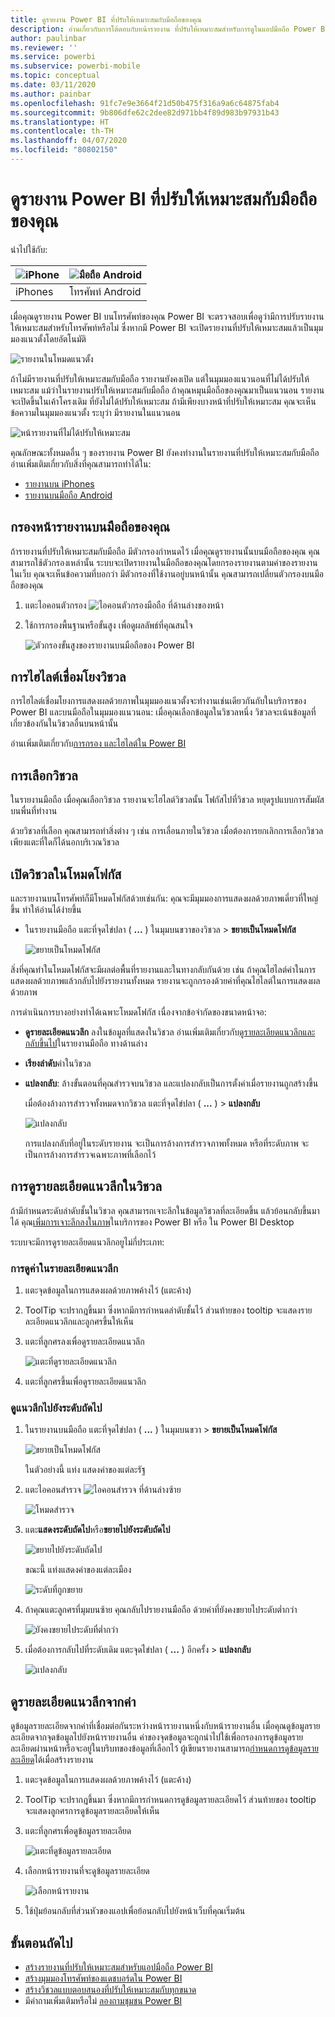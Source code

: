 ```yaml
---
title: ดูรายงาน Power BI ที่ปรับให้เหมาะสมกับมือถือของคุณ
description: อ่านเกี่ยวกับการโต้ตอบกับหน้ารายงาน ที่ปรับให้เหมาะสมสำหรับการดูในแอปมือถือ Power BI
author: paulinbar
ms.reviewer: ''
ms.service: powerbi
ms.subservice: powerbi-mobile
ms.topic: conceptual
ms.date: 03/11/2020
ms.author: painbar
ms.openlocfilehash: 91fc7e9e3664f21d50b475f316a9a6c64875fab4
ms.sourcegitcommit: 9b806dfe62c2dee82d971bb4f89d983b97931b43
ms.translationtype: HT
ms.contentlocale: th-TH
ms.lasthandoff: 04/07/2020
ms.locfileid: "80802150"
---
```

# <a name="view-power-bi-reports-optimized-for-your-phone"></a>ดูรายงาน Power BI ที่ปรับให้เหมาะสมกับมือถือของคุณ

นำไปใช้กับ:

| ![iPhone](./media/mobile-apps-view-phone-report/ios-logo-40-px.png) | ![มือถือ Android](./media/mobile-apps-view-phone-report/android-logo-40-px.png) |
|:--- |:--- |
| iPhones |โทรศัพท์ Android |

เมื่อคุณดูรายงาน Power BI บนโทรศัพท์ของคุณ Power BI จะตรวจสอบเพื่อดูว่ามีการปรับรายงานให้เหมาะสมสำหรับโทรศัพท์หรือไม่ ซึ่งหากมี Power BI จะเปิดรายงานที่ปรับให้เหมาะสมแล้วเป็นมุมมองแนวตั้งโดยอัตโนมัติ

![รายงานในโหมดแนวตั้ง](./media/mobile-apps-view-phone-report/07-power-bi-phone-report-portrait.png)

ถ้าไม่มีรายงานที่ปรับให้เหมาะสมกับมือถือ รายงานยังคงเปิด แต่ในมุมมองแนวนอนที่ไม่ได้ปรับให้เหมาะสม แม้ว่าในรายงานปรับให้เหมาะสมกับมือถือ ถ้าคุณหมุนมือถือของคุณมาเป็นแนวนอน รายงานจะเปิดขึ้นในเค้าโครงเดิม ที่ยังไม่ได้ปรับให้เหมาะสม ถ้ามีเพียงบางหน้าที่ปรับให้เหมาะสม คุณจะเห็นข้อความในมุมมองแนวตั้ง ระบุว่า มีรายงานในแนวนอน

![หน้ารายงานที่ไม่ได้ปรับให้เหมาะสม](./media/mobile-apps-view-phone-report/06-power-bi-phone-report-page-not-optimized.png)

คุณลักษณะทั้งหมดอื่น ๆ ของรายงาน Power BI ยังคงทำงานในรายงานที่ปรับให้เหมาะสมกับมือถือ อ่านเพิ่มเติมเกี่ยวกับสิ่งที่คุณสามารถทำได้ใน:

* [รายงานบน iPhones](mobile-reports-in-the-mobile-apps.md) 
* [รายงานบนมือถือ Android](mobile-reports-in-the-mobile-apps.md)

## <a name="filter-the-report-page-on-a-phone"></a>กรองหน้ารายงานบนมือถือของคุณ
ถ้ารายงานที่ปรับให้เหมาะสมกับมือถือ มีตัวกรองกำหนดไว้ เมื่อคุณดูรายงานนั้นบนมือถือของคุณ คุณสามารถใช้ตัวกรองเหล่านั้น ระบบจะเปิดรายงานในมือถือของคุณโดยกรองรายงานตามค่าของรายงานในเว็บ คุณจะเห็นข้อความที่บอกว่า มีตัวกรองที่ใช้งานอยู่บนหน้านั้น คุณสามารถเปลี่ยนตัวกรองบนมือถือของคุณ

1. แตะไอคอนตัวกรอง ![ไอคอนตัวกรองมือถือ](./media/mobile-apps-view-phone-report/power-bi-phone-filter-icon.png) ที่ด้านล่างของหน้า

2. ใช้การกรองพื้นฐานหรือขั้นสูง เพื่อดูผลลัพธ์ที่คุณสนใจ
   
    ![ตัวกรองขั้นสูงของรายงานบนมือถือของ Power BI](./media/mobile-apps-view-phone-report/power-bi-iphone-advanced-filter-toronto.png)

## <a name="cross-highlight-visuals"></a>การไฮไลต์เชื่อมโยงวิชวล
การไฮไลต์เชื่อมโยงการแสดงผลด้วยภาพในมุมมองแนวตั้งจะทำงานเช่นเดียวกันกับในบริการของ Power BI และบนมือถือในมุมมองแนวนอน: เมื่อคุณเลือกข้อมูลในวิชวลหนึ่ง วิชวลจะเน้นข้อมูลที่เกี่ยวข้องกันในวิชวลอื่นบนหน้านั้น

อ่านเพิ่มเติมเกี่ยวกับ[การกรอง และไฮไลต์ใน Power BI](../../power-bi-reports-filters-and-highlighting.md)

## <a name="select-visuals"></a>การเลือกวิชวล
ในรายงานมือถือ เมื่อคุณเลือกวิชวล รายงานจะไฮไลต์วิชวลนั้น โฟกัสไปที่วิชวล หยุดรูปแบบการสัมผัสบนพื่นที่ทำงาน

ด้วยวิชวลที่เลือก คุณสามารถทำสิ่งต่าง ๆ เช่น การเลื่อนภายในวิชวล เมื่อต้องการยกเลิกการเลือกวิชวล เพียงแตะที่ใดก็ได้นอกบริเวณวิชวล

## <a name="open-visuals-in-focus-mode"></a>เปิดวิชวลในโหมดโฟกัส
และรายงานบนโทรศัพท์ก็มีโหมดโฟกัสด้วยเช่นกัน: คุณจะมีมุมมองการแสดงผลด้วยภาพเดี่ยวที่ใหญ่ขึ้น ทำให้อ่านได้ง่ายขึ้น

* ในรายงานมือถือ แตะที่จุดไข่ปลา ( **...** ) ในมุมบนขวาของวิชวล > **ขยายเป็นโหมดโฟกัส**
  
    ![ขยายเป็นโหมดโฟกัส](././media/mobile-apps-view-phone-report/power-bi-phone-report-focus-mode.png)

สิ่งที่คุณทำในโหมดโฟกัสจะมีผลต่อพื้นที่รายงานและในทางกลับกันด้วย เช่น ถ้าคุณไฮไลต์ค่าในการแสดงผลด้วยภาพแล้วกลับไปยังรายงานทั้งหมด รายงานจะถูกกรองด้วยค่าที่คุณไฮไลต์ในการแสดงผลด้วยภาพ

การดำเนินการบางอย่างทำได้เฉพาะโหมดโฟกัส เนื่องจากข้อจำกัดของขนาดหน้าจอ:

* **ดูรายละเอียดแนวลึก** ลงในข้อมูลที่แสดงในวิชวล อ่านเพิ่มเติมเกี่ยวกับ[ดูรายละเอียดแนวลึกและกลับขึ้นไป](mobile-apps-view-phone-report.md#drill-down-in-a-visual)ในรายงานมือถือ ทางด้านล่าง
* **เรียงลำดับ**ค่าในวิชวล
* **แปลงกลับ**: ล้างขั้นตอนที่คุณสำรวจบนวิชวล และแปลงกลับเป็นการตั้งค่าเมื่อรายงานถูกสร้างขึ้น
  
    เมื่อต้องล้างการสำรวจทั้งหมดจากวิชวล แตะที่จุดไข่ปลา ( **...** ) > **แปลงกลับ**
  
    ![แปลงกลับ](././media/mobile-apps-view-phone-report/power-bi-phone-report-revert-levels.png)
  
    การแปลงกลับที่อยู่ในระดับรายงาน จะเป็นการล้างการสำรวจภาพทั้งหมด หรือที่ระดับภาพ จะเป็นการล้างการสำรวจเฉพาะภาพที่เลือกไว้   

## <a name="drill-down-in-a-visual"></a>การดูรายละเอียดแนวลึกในวิชวล
ถ้ามีกำหนดระดับลำดับชั้นในวิชวล คุณสามารถเจาะลึกในข้อมูลวิชวลที่ละเอียดขึ้น แล้วย้อนกลับขึ้นมาได้ คุณ[เพิ่มการเจาะลึกลงในภาพ](../end-user-drill.md)ในบริการของ Power BI หรือ ใน Power BI Desktop

ระบบจะมีการดูรายละเอียดแนวลึกอยูไม่กี่ประเภท:

### <a name="drill-down-on-a-value"></a>การดูค่าในรายละเอียดแนวลึก
1. แตะจุดข้อมูลในการแสดงผลด้วยภาพค้างไว้ (แตะค้าง)
2. ToolTip จะปรากฎขึ้นมา ซึ่งหากมีการกำหนดลำดับชั้นไว้ ส่วนท้ายของ tooltip จะแสดงรายละเอียดแนวลึกและลูกศรขึ้นให้เห็น
3. แตะที่ลูกศรลงเพื่อดูรายละเอียดแนวลึก

    ![แตะที่ดูรายละเอียดแนวลึก](././media/mobile-apps-view-phone-report/report-drill-down.png)
    
4. แตะที่ลูกศรขึ้นเพื่อดูรายละเอียดแนวลึก

### <a name="drill-to-next-level"></a>ดููแนวลึกไปยังระดับถัดไป
1. ในรายงานบนมือถือ แตะที่จุดไข่ปลา ( **...** ) ในมุมบนขวา > **ขยายเป็นโหมดโฟกัส**
   
    ![ขยายเป็นโหมดโฟกัส](././media/mobile-apps-view-phone-report/power-bi-phone-report-focus-mode.png)
   
    ในตัวอย่างนี้ แท่ง แสดงค่าของแต่ละรัฐ
2. แตะไอคอนสำรวจ ![ไอคอนสำรวจ](./media/mobile-apps-view-phone-report/power-bi-phone-report-explore-icon.png) ที่ด้านล่างซ้าย
   
    ![โหมดสำรวจ](./media/mobile-apps-view-phone-report/power-bi-phone-report-explore-mode.png)
3. แตะ**แสดงระดับถัดไป**หรือ**ขยายไปยังระดับถัดไป**
   
    ![ขยายไปยังระดับถัดไป](./media/mobile-apps-view-phone-report/power-bi-phone-report-expand-levels.png)
   
    ขณะนี้ แท่งแสดงค่าของแต่ละเมือง
   
    ![ระดับที่ถูกขยาย](./media/mobile-apps-view-phone-report/power-bi-phone-report-expanded-levels.png)
4. ถ้าคุณแตะลูกศรที่มุมบนซ้าย คุณกลับไปรายงานมือถือ ด้วยค่าที่ยังคงขยายไประดับต่ำกว่า
   
    ![ยังคงขยายไประดับที่ต่ำกว่า](./media/mobile-apps-view-phone-report/power-bi-back-to-phone-report-expanded-levels.png)
5. เมื่อต้องการกลับไปที่ระดับเดิม แตะจุดไข่ปลา ( **...** ) อีกครั้ง > **แปลงกลับ**
   
    ![แปลงกลับ](././media/mobile-apps-view-phone-report/power-bi-phone-report-revert-levels.png)

## <a name="drill-through-from-a-value"></a>ดูรายละเอียดแนวลึกจากค่า
ดูข้อมูลรายละเอียดจากค่าที่เชื่อมต่อกันระหว่างหน้ารายงานหนึ่งกับหน้ารายงานอื่น เมื่อคุณดูข้อมูลรายละเอียดจากจุดข้อมูลไปยังหน้ารายงานอื่น ค่าของจุดข้อมูลจะถูกนำไปใช้เพื่อกรองการดูข้อมูลรายละเอียดผ่านหน้าหรือจะอยู่ในบริบทของข้อมูลที่เลือกไว้
ผู้เขียนรายงานสามารถ[กำหนดการดูข้อมูลรายละเอียด](https://docs.microsoft.com/power-bi/desktop-drillthrough)ได้เมื่อสร้างรายงาน

1. แตะจุดข้อมูลในการแสดงผลด้วยภาพค้างไว้ (แตะค้าง)
2. ToolTip จะปรากฎขึ้นมา ซึ่งหากมีการกำหนดการดูข้อมูลรายละเอียดไว้ ส่วนท้ายของ tooltip จะแสดงลูกศรการดูข้อมูลรายละเอียดให้เห็น
3. แตะที่ลูกศรเพื่อดูข้อมูลรายละเอียด

    ![แตะที่ดูข้อมูลรายละเอียด](././media/mobile-apps-view-phone-report/report-drill-through1.png)

4. เลือกหน้ารายงานที่จะดูข้อมูลรายละเอียด

    ![เลือกหน้ารายงาน](././media/mobile-apps-view-phone-report/report-drill-through2.png)

5. ใช้ปุ่มย้อนกลับที่ส่วนหัวของแอปเพื่อย้อนกลับไปยังหน้าเว็บที่คุณเริ่มต้น


## <a name="next-steps"></a>ขั้นตอนถัดไป
* [สร้างรายงานที่ปรับให้เหมาะสมสำหรับแอปมือถือ Power BI](../../desktop-create-phone-report.md)
* [สร้างมุมมองโทรศัพท์ของแดชบอร์ดใน Power BI](../../service-create-dashboard-mobile-phone-view.md)
* [สร้างวิชวลแบบตอบสนองที่ปรับให้เหมาะสมกับทุกขนาด](../../visuals/desktop-create-responsive-visuals.md)
* มีคำถามเพิ่มเติมหรือไม่ [ลองถามชุมชน Power BI](https://community.powerbi.com/)

